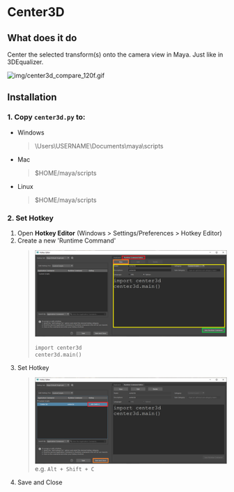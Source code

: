 # Center3D

## What does it do
Center the selected transform(s) onto the camera view in Maya. Just like in 3DEqualizer.

![img/center3d_compare_120f.gif](img/center3d_compare_120f.gif)

## Installation

### 1. Copy `center3d.py` to:
- Windows
    > \Users\USERNAME\Documents\maya\scripts
- Mac
    > $HOME/maya/scripts
- Linux
    > $HOME/maya/scripts

### 2. Set Hotkey
1. Open **Hotkey Editor** (Windows > Settings/Preferences > Hotkey Editor)
1. Create a new 'Runtime Command'
    > ![img/hotkey_editor_new_runtime_command.png](img/hotkey_editor_new_runtime_command.png) <br>
    > ```
    > import center3d
    > center3d.main()
    > ```
1. Set Hotkey
    > ![img/hotkey_editor_set_hotkey.png](img/hotkey_editor_set_hotkey.png) <br>
    > e.g. `Alt + Shift + C`
1. Save and Close
